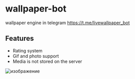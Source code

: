 # wallpaper-bot
wallpaper engine in telegram
https://t.me/livewallpaper_bot

## Features
- Rating system
- Gif and photo support
- Media is not stored on the server 

![изображение](https://user-images.githubusercontent.com/43171120/180885004-fcc7f8d7-a917-4609-93ba-7a57476c235a.png)
